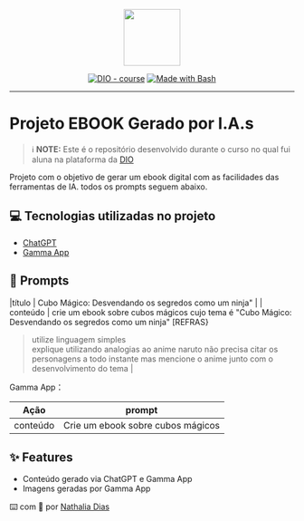 <p align="center">
    <img width="100" src=".github/assets/banner.png">
</p>


<p align="center">
<a href="https://dio.me/"><img src="https://img.shields.io/badge/DIO-Course-28DA77?logo=youtube" alt="DIO - course"></a>
<a href="https://www.gnu.org/software/bash/" title="Go to Bash homepage"><img src="https://img.shields.io/badge/Prompt-Project-blue?logo=gnu-bash&amp;logoColor=white" alt="Made with Bash"></a></p>

-------

# Projeto EBOOK Gerado por I.A.s

 > ℹ️ **NOTE:** Este é o repositório desenvolvido durante o curso no qual fui aluna na plataforma da [DIO](https://dio.me)

Projeto com o objetivo de gerar um ebook digital com as facilidades das ferramentas de IA. todos os prompts
seguem abaixo.

## 💻 Tecnologias utilizadas no projeto

- [ChatGPT](https://chat.openai.com/) 
- [Gamma App](https://gamma.app/)

## 🧠 Prompts

|título  | Cubo Mágico: Desvendando os segredos como um ninja"                          |
| conteúdo | crie um ebook sobre cubos mágicos cujo tema é "Cubo Mágico: Desvendando os segredos como um ninja" 
[REFRAS} 
> utilize linguagem simples  
>explique utilizando analogias ao anime naruto 
>não precisa citar os personagens a todo instante mas mencione o anime junto com o desenvolvimento do tema |


Gamma App：

|  Ação  | prompt                                                                                 |
| :----: | -------------------------------------------------------------------------------------- |
| conteúdo | Crie um ebook sobre cubos mágicos |   

## ✨ Features

- Conteúdo gerado via ChatGPT e Gamma App
- Imagens geradas por Gamma App

⌨️ com 💜 por [Nathalia Dias](https://github.com/liadiass)
